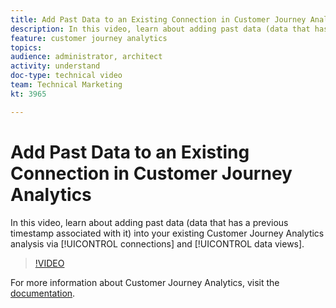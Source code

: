 ```yaml
---
title: Add Past Data to an Existing Connection in Customer Journey Analytics
description: In this video, learn about adding past data (data that has a previous timestamp associated with it) into your existing Customer Journey Analytics analysis via connections and data views.
feature: customer journey analytics
topics: 
audience: administrator, architect
activity: understand
doc-type: technical video
team: Technical Marketing
kt: 3965

---
```


# Add Past Data to an Existing Connection in Customer Journey Analytics

In this video, learn about adding past data (data that has a previous timestamp associated with it) into your existing Customer Journey Analytics analysis via [!UICONTROL connections] and [!UICONTROL data views].

>[!VIDEO](https://video.tv.adobe.com/v/32549/?quality=12)

For more information about Customer Journey Analytics, visit the [documentation](https://docs.adobe.com/content/help/en/analytics-platform/using/cja-landing.html).
